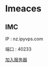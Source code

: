 # Imeaces

## IMC

IP
: nz.ipyvps.com

端口
: 40233

[加入服务器](minecraft://?addExternalServer=IMC|nz.ipyvps.com:40233)
